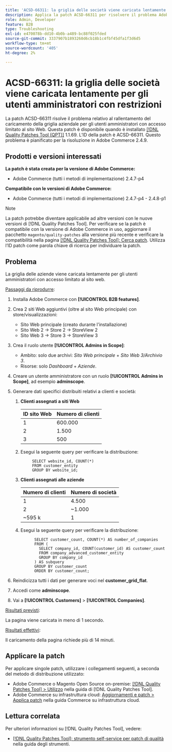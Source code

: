 ```yaml
---
title: 'ACSD-66311: la griglia delle società viene caricata lentamente per gli utenti amministratori con restrizioni'
description: Applica la patch ACSD-66311 per risolvere il problema Adobe Commerce, che comporta il caricamento lento della griglia delle aziende per gli utenti amministratori con accesso limitato ai siti web.
role: Admin, Developer
feature: B2B
type: Troubleshooting
exl-id: e470078b-dd10-4b0b-a489-bc88f025fded
source-git-commit: 3337907b1893260d6cb18b1c4fbf45dfa1f3d6d5
workflow-type: tm+mt
source-wordcount: '405'
ht-degree: 2%

---
```


# ACSD-66311: la griglia delle società viene caricata lentamente per gli utenti amministratori con restrizioni

La patch ACSD-66311 risolve il problema relativo al rallentamento del caricamento della griglia aziendale per gli utenti amministratori con accesso limitato al sito Web. Questa patch è disponibile quando è installato [[!DNL Quality Patches Tool (QPT)]](/help/tools/quality-patches-tool/quality-patches-tool-to-self-serve-quality-patches.md) 1.1.69. L’ID della patch è ACSD-66311. Questo problema è pianificato per la risoluzione in Adobe Commerce 2.4.9.

## Prodotti e versioni interessati

**La patch è stata creata per la versione di Adobe Commerce:**

* Adobe Commerce (tutti i metodi di implementazione) 2.4.7-p4

**Compatibile con le versioni di Adobe Commerce:**

* Adobe Commerce (tutti i metodi di implementazione) 2.4.7-p4 - 2.4.8-p1

>[!NOTE]
>
>La patch potrebbe diventare applicabile ad altre versioni con le nuove versioni di [!DNL Quality Patches Tool]. Per verificare se la patch è compatibile con la versione di Adobe Commerce in uso, aggiornare il pacchetto `magento/quality-patches` alla versione più recente e verificare la compatibilità nella pagina [[!DNL Quality Patches Tool]: Cerca patch](https://experienceleague.adobe.com/tools/commerce-quality-patches/index.html). Utilizza l’ID patch come parola chiave di ricerca per individuare la patch.

## Problema

La griglia delle aziende viene caricata lentamente per gli utenti amministratori con accesso limitato al sito web.

<u>Passaggi da riprodurre</u>:

1. Installa Adobe Commerce con **[!UICONTROL B2B features]**.
1. Crea 2 siti Web aggiuntivi (oltre al sito Web principale) con store/visualizzazioni:
   * Sito Web principale (creato durante l&#39;installazione)
   * Sito Web 2 → Store 2 → StoreView 2
   * Sito Web 3 → Store 3 → StoreView 3
1. Crea il ruolo utente **[!UICONTROL Admins in Scope]**:
   * Ambito: solo due archivi: *Sito Web principale* + *Sito Web 3/Archivio 3*.
   * Risorse: solo *Dashboard* + *Aziende*.
1. Creare un utente amministratore con un ruolo **[!UICONTROL Admins in Scope]**, ad esempio **adminscope**.
1. Generare dati specifici distribuiti relativi a clienti e società:
   1. **Clienti assegnati a siti Web**

      | ID sito Web | Numero di clienti |
      |------------|---------------------|
      | 1 | 600.000 |
      | 2 | 1.500 |
      | 3 | 500 |

   1. Esegui la seguente query per verificare la distribuzione:

      ```
           SELECT website_id, COUNT(*) 
           FROM customer_entity 
           GROUP BY website_id; 
      ```

   1. **Clienti assegnati alle aziende**

      | Numero di clienti | Numero di società |
      |---------------------|---------------------|
      | 1 | 4.500 |
      | 2 | ~1.000 |
      | ~595 k | 1 |

   1. Esegui la seguente query per verificare la distribuzione:

      ```
            SELECT customer_count, COUNT(*) AS number_of_companies
            FROM (
              SELECT company_id, COUNT(customer_id) AS customer_count
              FROM company_advanced_customer_entity
              GROUP BY company_id
            ) AS subquery
            GROUP BY customer_count
            ORDER BY customer_count; 
      ```

1. Reindicizza tutti i dati per generare voci nel **customer_grid_flat**.
1. Accedi come **adminscope**.
1. Vai a **[!UICONTROL Customers]** > **[!UICONTROL Companies]**.

<u>Risultati previsti</u>:

La pagina viene caricata in meno di 1 secondo.

<u>Risultati effettivi</u>:

Il caricamento della pagina richiede più di 14 minuti.

## Applicare la patch

Per applicare singole patch, utilizzare i collegamenti seguenti, a seconda del metodo di distribuzione utilizzato:

* Adobe Commerce o Magento Open Source on-premise: [[!DNL Quality Patches Tool] > Utilizzo](/help/tools/quality-patches-tool/usage.md) nella guida di [!DNL Quality Patches Tool].
* Adobe Commerce su infrastruttura cloud: [Aggiornamenti e patch > Applica patch](https://experienceleague.adobe.com/docs/commerce-cloud-service/user-guide/develop/upgrade/apply-patches.html) nella guida Commerce su infrastruttura cloud.

## Lettura correlata

Per ulteriori informazioni su [!DNL Quality Patches Tool], vedere:

* [[!DNL Quality Patches Tool]: strumento self-service per patch di qualità](/help/tools/quality-patches-tool/quality-patches-tool-to-self-serve-quality-patches.md) nella guida degli strumenti.

